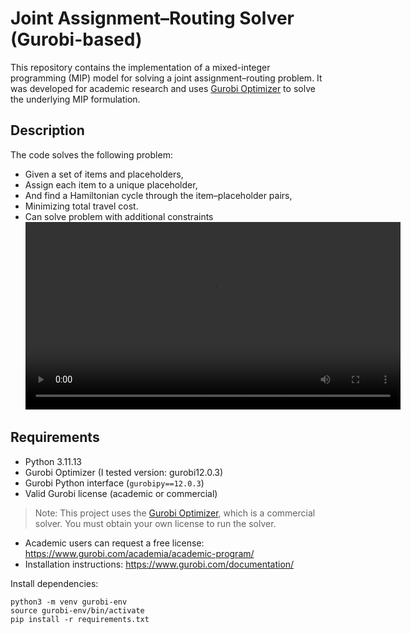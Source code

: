 # Joint Assignment–Routing Solver (Gurobi-based)

This repository contains the implementation of a mixed-integer programming (MIP) model for solving a joint assignment–routing problem. It was developed for academic research and uses [Gurobi Optimizer](https://www.gurobi.com/) to solve the underlying MIP formulation.

## Description

The code solves the following problem:

- Given a set of items and placeholders,
- Assign each item to a unique placeholder,
- And find a Hamiltonian cycle through the item–placeholder pairs,
- Minimizing total travel cost.
- Can solve problem with additional constraints<video src="chess_allocation.webm" controls width="600" />
## Requirements

- Python 3.11.13
- Gurobi Optimizer (I tested version: gurobi12.0.3)
- Gurobi Python interface (`gurobipy==12.0.3`)
- Valid Gurobi license (academic or commercial)

> Note: This project uses the [Gurobi Optimizer](https://www.gurobi.com/), which is a commercial solver. You must obtain your own license to run the solver.

- Academic users can request a free license: https://www.gurobi.com/academia/academic-program/
- Installation instructions: https://www.gurobi.com/documentation/

Install dependencies:
```
python3 -m venv gurobi-env
source gurobi-env/bin/activate
pip install -r requirements.txt
```

